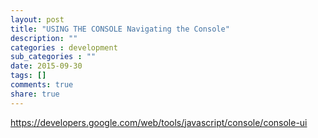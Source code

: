 ```yaml
---
layout: post
title: "USING THE CONSOLE Navigating the Console"
description: ""
categories : development
sub_categories : ""
date: 2015-09-30
tags: []
comments: true
share: true
---
```


https://developers.google.com/web/tools/javascript/console/console-ui

